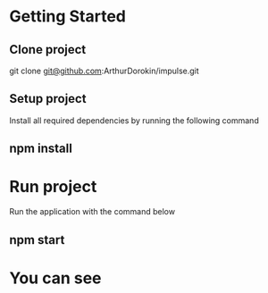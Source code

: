 # Getting Started

## Clone project

git clone git@github.com:ArthurDorokin/impulse.git

## Setup project

Install all required dependencies by running the following command

## npm install

# Run project

Run the application with the command below

## npm start

# You can see
